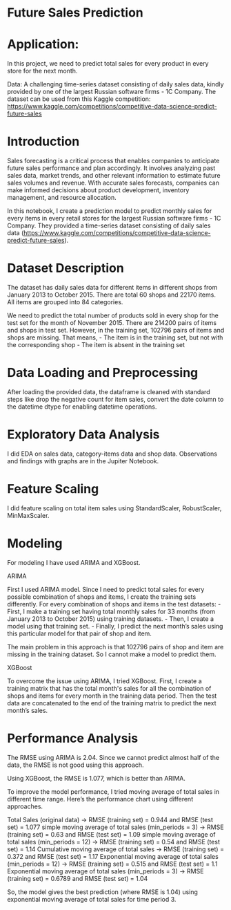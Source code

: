 # Future Sales Prediction 

# Application: 
In this project, we need to predict total sales for every product in every store for the next month. 

Data:  A challenging time-series dataset consisting of daily sales data, kindly provided by one of the largest Russian software firms - 1C Company. 
The dataset can be used from this Kaggle competition: https://www.kaggle.com/competitions/competitive-data-science-predict-future-sales


# Introduction

Sales forecasting is a critical process that enables companies to anticipate future sales performance and plan accordingly. It involves analyzing past sales data, market trends, and other relevant information to estimate future sales volumes and revenue. With accurate sales forecasts, companies can make informed decisions about product development, inventory management, and resource allocation.

In this notebook, I create a prediction model to predict monthly sales for every items in every retail stores for the largest Russian software firms - 1C Company. They provided a time-series dataset consisting of daily sales data (https://www.kaggle.com/competitions/competitive-data-science-predict-future-sales).


# Dataset Description

The dataset has daily sales data for different items in different shops from January 2013 to October 2015. There are total 60 shops and 22170 items. All items are grouped into 84 categories. 

We need to predict the total number of products sold in every shop for the test set for the month of November 2015. There are 214200 pairs of items and shops in test set. However, in the training set, 102796 pairs of items and shops are missing. That means,
	- The item is in the training set, but not with the corresponding shop
	- The item is absent in the training set


# Data Loading and Preprocessing

After loading the provided data, the dataframe is cleaned with standard steps like drop the negative count for item sales, convert the date column to the datetime dtype for enabling datetime operations.


# Exploratory Data Analysis

I did EDA on sales data, category-items data and shop data. Observations and findings with graphs are in the Jupiter Notebook.



# Feature Scaling

I did feature scaling on total item sales using StandardScaler, RobustScaler, MinMaxScaler.


# Modeling
For modeling I have used ARIMA and XGBoost. 

ARIMA

First I used ARIMA model. Since I need to predict total sales for every possible combination of shops and items, I create the training sets differently. For every combination of shops and items in the test datasets:
	- First, I make a training set having total monthly sales for 33 months (from January 2013 to October 2015) using training datasets.
	- Then, I create a model using that training set. 
	- Finally, I predict the next month’s sales using this particular model for that pair of shop and item. 

The main problem in this approach is that 102796 pairs of shop and item are missing in the training dataset. So I cannot make a model to predict them.

XGBoost

To overcome the issue using ARIMA, I tried XGBoost. First, I create a training matrix that has the total month's sales for all the combination of shops and items for every month in the training data period. Then the test data are concatenated to the end of the training matrix to predict the next month’s sales.


# Performance Analysis

The RMSE using ARIMA is 2.04. Since we cannot predict almost half of the data, the RMSE is not good using this approach.

Using XGBoost, the RMSE is 1.077, which is better than ARIMA.

To improve the model performance, I tried moving average of total sales in different time range. Here’s the performance chart using different approaches.

Total Sales (original data) -> RMSE (training set) = 0.944 and RMSE (test set) = 1.077
simple moving average of total sales (min_periods = 3) -> RMSE (training set) = 0.63 and RMSE (test set) = 1.09 
simple moving average of total sales (min_periods = 12) -> RMSE (training set) = 0.54 and RMSE (test set) = 1.14
Cumulative moving average of total sales -> RMSE (training set) = 0.372 and RMSE (test set) = 1.17
Exponential moving average of total sales (min_periods = 12) -> RMSE (training set) = 0.515 and RMSE (test set) = 1.1
Exponential moving average of total sales (min_periods = 3) -> RMSE (training set) = 0.6789 and RMSE (test set) = 1.04

So, the model gives the best prediction (where RMSE is 1.04) using exponential moving average of total sales for time period 3.

